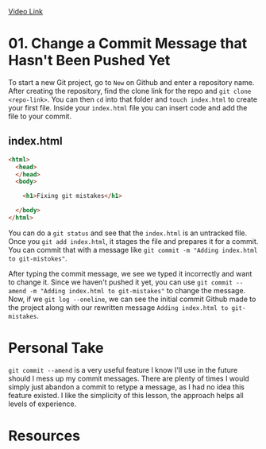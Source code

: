 [Video Link](https://egghead.io/lessons/git-change-a-commit-message-that-hasn-t-been-pushed-yet)

# 01. Change a Commit Message that Hasn't Been Pushed Yet

To start a new Git project, go to `New` on Github and enter a repository name. After creating the repository, find the clone link for the repo and `git clone <repo-link>`. You can then `cd` into that folder and `touch index.html` to create your first file. Inside your `index.html` file you can insert code and add the file to your commit.

## index.html
```html
<html>
  <head>
  </head>
  <body>

    <h1>Fixing git mistakes</h1>

  </body>
</html>  
```

You can do a `git status` and see that the `index.html` is an untracked file. Once you `git add index.html`, it stages the file and prepares it for a commit. You can commit that with a message like `git commit -m "Adding index.html to git-mistokes"`.

After typing the commit message, we see we typed it incorrectly and want to change it. Since we haven't pushed it yet, you can use `git commit --amend -m "Adding index.html to git-mistakes"` to change the message. Now, if we `git log --oneline`, we can see the initial commit Github made to the project along with our rewritten message `Adding index.html to git-mistakes`.

# Personal Take

`git commit --amend` is a very useful feature I know I'll use in the future should I mess up my commit messages. There are plenty of times I would simply just abandon a commit to retype a message, as I had no idea this feature existed. I like the simplicity of this lesson, the approach helps all levels of experience.

# Resources
